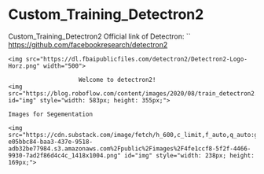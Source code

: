 # Custom_Training_Detectron2
Custom_Training_Detectron2
Official link of Detectron:
``
https://github.com/facebookresearch/detectron2

```
<img src="https://dl.fbaipublicfiles.com/detectron2/Detectron2-Logo-Horz.png" width="500">

                    Welcome to detectron2!
<img src="https://blog.roboflow.com/content/images/2020/08/train_detectron2.jpg" id="img" style="width: 583px; height: 355px;">

Images for Segementation

<img src="https://cdn.substack.com/image/fetch/h_600,c_limit,f_auto,q_auto:good,fl_progressive:steep/https:%2F%2Fbucketeer-e05bbc84-baa3-437e-9518-adb32be77984.s3.amazonaws.com%2Fpublic%2Fimages%2F4fe1ccf8-5f2f-4466-9930-7ad2f86d4c4c_1418x1004.png" id="img" style="width: 238px; height: 169px;">
